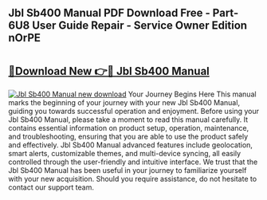 ## Jbl Sb400 Manual PDF Download Free - Part-6U8 User Guide Repair - Service Owner Edition nOrPE

# <h2><a href="http://cf23870.oget.top/?id=Jbl+Sb400+Manual">🔗Download New 👉🔴 Jbl Sb400 Manual</a></h2>

[![Jbl Sb400 Manual new download](https://i.imgur.com/5g1atiW.png)](http://cf23870.oget.top/?id=Jbl+Sb400+Manual)
Your Journey Begins Here This manual marks the beginning of your journey with your new Jbl Sb400 Manual, guiding you towards successful operation and enjoyment. Before using your Jbl Sb400 Manual, please take a moment to read this manual carefully. It contains essential information on product setup, operation, maintenance, and troubleshooting, ensuring that you are able to use the product safely and effectively. Jbl Sb400 Manual advanced features include geolocation, smart alerts, customizable themes, and multi-device syncing, all easily controlled through the user-friendly and intuitive interface. We trust that the Jbl Sb400 Manual has been useful in your journey to familiarize yourself with your new acquisition. Should you require assistance, do not hesitate to contact our support team.
